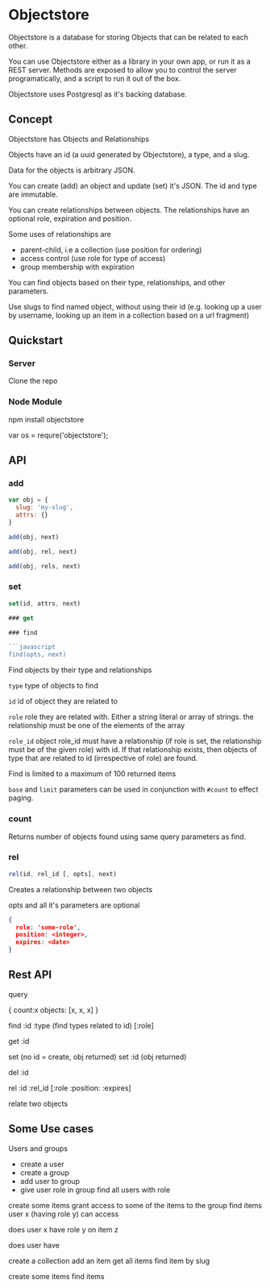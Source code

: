 # Objectstore

Objectstore is a database for storing Objects that can be related to each other.

You can use Objectstore either as a library in your own app, or run it as a REST server. Methods are exposed to allow you to control the server programatically, and a script to run it out of the box.

Objectstore uses Postgresql as it's backing database.

## Concept

Objectstore has Objects and Relationships

Objects have an id (a uuid generated by Objectstore), a type, and a slug.

Data for the objects is arbitrary JSON.

You can create (add) an object and update (set) it's JSON. The id and type are immutable.

You can create relationships between objects. The relationships have an optional role, expiration and position.

Some uses of relationships are

* parent-child, i.e a collection (use position for ordering)
* access control (use role for type of access)
* group membership with expiration

You can find objects based on their type, relationships, and other parameters.

Use slugs to find named object, without using their id (e.g. looking up a user by username, looking up an item in a collection based on a url fragment)


## Quickstart

### Server

Clone the repo


### Node Module

npm install objectstore

var os = requre('objectstore');


## API


### add

```javascript
var obj = {
  slug: 'my-slug',
  attrs: {}
}

add(obj, next)

add(obj, rel, next)

add(obj, rels, next)
```

### set

```javascript
set(id, attrs, next)

### get

### find

```javascript
find(opts, next)
```

Find objects by their type and relationships

`type`
type of objects to find

`id`
id of object they are related to

`role`
role they are related with. Either a string literal or array of
strings. the relationship must be one of the elements of the array

`role_id`
object role_id must have a relationship (if role is
set, the relationship must be of the given role) with id. If that
relationship exists, then objects of type that are related to id
(irrespective of role) are found.

Find is limited to a maximum of 100 returned items

`base` and `limit` parameters can be used in conjunction with `#count` to
effect paging.

### count

Returns number of objects found using same query parameters as find.

### rel

```javascript
rel(id, rel_id [, opts], next)
```
Creates a relationship between two objects

opts and all it's parameters are optional

```json
{
  role: 'some-role',
  position: <integer>,
  expires: <date>
}
```

## Rest API


query

{
 count:x
 objects: [x, x, x]
}


find :id :type (find types related to id) [:role]

get :id

set (no id = create, obj returned)
set :id (obj returned)

del :id




rel :id :rel_id [:role :position: :expires]

relate two objects


## Some Use cases

Users and groups

* create a user
* create a group
* add user to group
* give user role in group
find all users with role

create some items
grant access to some of the items to the group 
find items user x (having role y) can access

does user x have role y on item z


does user have 


create a collection
add an item
get all items
find item by slug


create some items
find items


